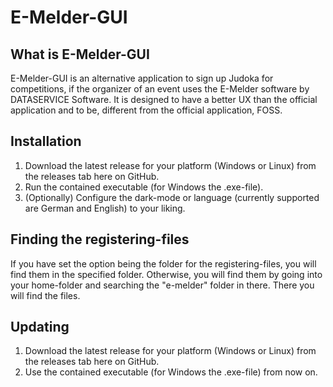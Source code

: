 # E-Melder-GUI
## What is E-Melder-GUI
E-Melder-GUI is an alternative application to sign up Judoka for competitions, if the organizer of an event uses the E-Melder software by DATASERVICE Software.
It is designed to have a better UX than the official application and to be, different from the official application, FOSS.

## Installation
1. Download the latest release for your platform (Windows or Linux) from the releases tab here on GitHub.
2. Run the contained executable (for Windows the .exe-file).
3. (Optionally) Configure the dark-mode or language (currently supported are German and English) to your liking.

## Finding the registering-files
If you have set the option being the folder for the registering-files, you will find them in the specified folder. Otherwise, you will find them by going into your home-folder and searching the "e-melder" folder in there. There you will find the files.

## Updating
1. Download the latest release for your platform (Windows or Linux) from the releases tab here on GitHub.
2. Use the contained executable (for Windows the .exe-file) from now on.
